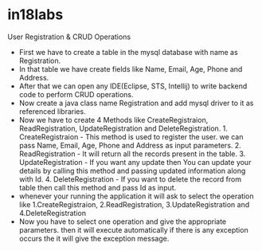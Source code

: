 # in18labs
User Registration & CRUD Operations
  * First we have to create a table in the mysql database with name as Registration.
  * In that table we have create fields like Name, Email, Age, Phone and Address.
  * After that we can open any IDE(Eclipse, STS, Intellij) to write backend code to perform CRUD operations.
  * Now create a java class name Registration and add mysql driver to it as referenced libraries.
  * Now we have to create 4 Methods like CreateRegistraion, ReadRegistration, UpdateRegistration and DeleteRegistration.
        1. CreateRegistraion -  This method is used to register the user. we can pass Name, Email, Age, Phone and Address as input parameters.
        2. ReadRegistration  -  It will return all the records present in the table.
        3. UpdateRegistration - If you want any update then You can update your details by calling this method and passing updated information along with Id.
        4. DeleteRegistration - If you want to delete the record from table then call this method and pass Id as input.
  * whenever your running the application it will ask to select the operation like 1.CreateRegistraion, 2.ReadRegistration, 3.UpdateRegistration and 4.DeleteRegistration
  * Now you have to select one operation and give the appropriate parameters. then it will execute automatically if there is any exception occurs the it will give the exception message.
        
